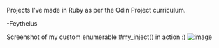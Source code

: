 Projects I've made in Ruby as per the Odin Project curriculum.

-Feythelus

Screenshot of my custom enumerable #my_inject() in action :)
![image](https://user-images.githubusercontent.com/30155412/32976726-a54f5b8e-cbda-11e7-99a2-92735634c621.png)
